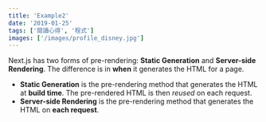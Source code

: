 ```yaml
---
title: 'Example2'
date: '2019-01-25'
tags: ['閱讀心得', '程式']
images: ['/images/profile_disney.jpg']
---
```


Next.js has two forms of pre-rendering: **Static Generation** and **Server-side Rendering**. The difference is in **when** it generates the HTML for a page.

- **Static Generation** is the pre-rendering method that generates the HTML at **build time**. The pre-rendered HTML is then _reused_ on each request.
- **Server-side Rendering** is the pre-rendering method that generates the HTML on **each request**.
